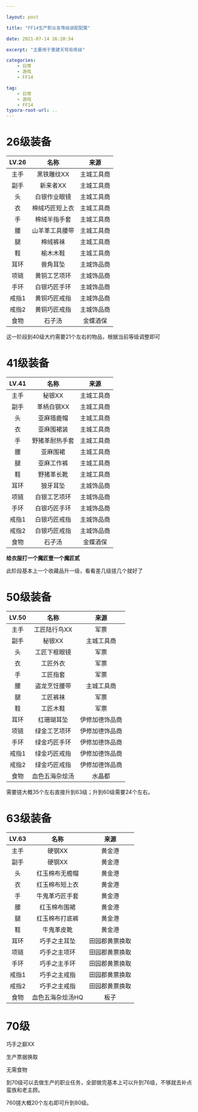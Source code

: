 ```yaml
---

layout: post

title: "FF14生产职业各等级装配配置"

date: 2021-07-14 16:20:54

excerpt: "主要用于重建天穹街练级"

categories: 
	- 日常
	- 游戏
	- FF14

tag: 
	- 日常
	- 游戏
	- FF14
typora-root-url: ..
---
```






# 26级装备

| LV.26 |      名称      |    来源    |
| :---: | :------------: | :--------: |
| 主手  |   黑铁雕纹XX   | 主城工具商 |
| 副手  |    新来者XX    | 主城工具商 |
|  头   |  白银作业眼镜  | 主城工具商 |
|  衣   | 棉绒巧匠短上衣 | 主城工具商 |
|  手   |  棉绒半指手套  | 主城工具商 |
|  腰   | 山羊革工具腰带 | 主城工具商 |
|  腿   |    棉绒裤袜    | 主城工具商 |
|  鞋   |    榆木木鞋    | 主城工具商 |
| 耳环  |    兽角耳坠    | 主城饰品商 |
| 项链  |  黄铜工艺项环  | 主城饰品商 |
| 手环  |  白银巧匠手环  | 主城饰品商 |
| 戒指1 |  黄铜巧匠戒指  | 主城饰品商 |
| 戒指2 |  黄铜巧匠戒指  | 主城饰品商 |
| 食物  |     石子汤     |  金蝶酒保  |

这一阶段到40级大约需要21个左右的物品，根据当前等级调整即可

# 41级装备

| LV.41 |      名称      |    来源    |
| :---: | :------------: | :--------: |
| 主手  |     秘银XX     | 主城工具商 |
| 副手  |   革柄白钢XX   | 主城工具商 |
|  头   |   亚麻猎鹿帽   | 主城工具商 |
|  衣   |   亚麻围裙装   | 主城工具商 |
|  手   | 野猪革耐热手套 | 主城工具商 |
|  腰   |    亚麻围裙    | 主城工具商 |
|  腿   |   亚麻工作裤   | 主城工具商 |
|  鞋   |   野猪革长靴   | 主城工具商 |
| 耳环  |    狼牙耳坠    | 主城饰品商 |
| 项链  |  白银工艺项环  | 主城饰品商 |
| 手环  |  白银巧匠手环  | 主城饰品商 |
| 戒指1 |  白银巧匠戒指  | 主城饰品商 |
| 戒指2 |  白银巧匠戒指  | 主城饰品商 |
| 食物  |     石子汤     |  金蝶酒保  |

**给衣服打一个魔匠壹一个魔匠贰**

此阶段基本上一个收藏品升一级，看看差几级搓几个就好了

# 50级装备

| LV.50 |      名称      |      来源      |
| :---: | :------------: | :------------: |
| 主手  |  工匠陆行鸟XX  |      军票      |
| 副手  |     秘银XX     |   主城工具商   |
|  头   |  工匠下框眼镜  |      军票      |
|  衣   |    工匠外衣    |      军票      |
|  手   |    工匠指套    |      军票      |
|  腰   |  盗龙烹饪腰带  |   主城工具商   |
|  腿   |    工匠裤袜    |      军票      |
|  鞋   |    工匠木鞋    |      军票      |
| 耳环  |   红珊瑚耳坠   | 伊修加德饰品商 |
| 项链  |  绿金工艺项环  | 伊修加德饰品商 |
| 手环  |  绿金巧匠手环  | 伊修加德饰品商 |
| 戒指1 |  绿金巧匠戒指  | 伊修加德饰品商 |
| 戒指2 |  绿金巧匠戒指  | 伊修加德饰品商 |
| 食物  | 血色五海杂烩汤 |     水晶都     |

需要搓大概35个左右直接升到63级；升到60级需要24个左右。

# 63级装备

| LV.63 |       名称       |      来源      |
| :---: | :--------------: | :------------: |
| 主手  |      硬钢XX      |     黄金港     |
| 副手  |      硬钢XX      |     黄金港     |
|  头   |  红玉棉布无檐帽  |     黄金港     |
|  衣   |  红玉棉布短上衣  |     黄金港     |
|  手   |  牛鬼革巧匠手套  |     黄金港     |
|  腰   |   红玉棉布围裙   |     黄金港     |
|  腿   |  红玉棉布打底裤  |     黄金港     |
|  鞋   |    牛鬼革皮靴    |     黄金港     |
| 耳环  |   巧手之主耳坠   | 田园郡黄票换取 |
| 项链  |   巧手之主项环   | 田园郡黄票换取 |
| 手环  |   巧手之主手环   | 田园郡黄票换取 |
| 戒指1 |   巧手之主戒指   | 田园郡黄票换取 |
| 戒指2 |   巧手之主戒指   | 田园郡黄票换取 |
| 食物  | 血色五海杂烩汤HQ |      板子      |



# 70级

巧手之巅XX

生产票据换取

无需食物

到70级可以去做生产的职业任务，全部做完基本上可以升到76级，不够就去补点蛮族和老主顾。

760搓大概20个左右即可升到80级。
